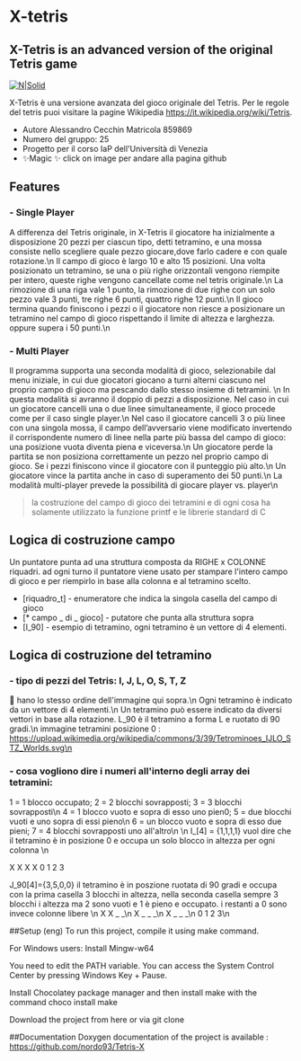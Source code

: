 # X-tetris
## X-Tetris is an advanced version of the original Tetris game

[![N|Solid](https://upload.wikimedia.org/wikipedia/commons/3/39/Tetrominoes_IJLO_STZ_Worlds.svg)](https://github.com/nordo93/X-Tetris)


X-Tetris è una versione avanzata del gioco originale del Tetris. Per le regole del tetris puoi visitare la pagine
Wikipedia https://it.wikipedia.org/wiki/Tetris.

- Autore Alessandro Cecchin Matricola 859869
- Numero del gruppo: 25
- Progetto per il corso IaP dell'Università di Venezia
- ✨Magic ✨ click on image per andare alla pagina github

## Features

### - Single Player
A differenza del Tetris originale, in X-Tetris il giocatore ha inizialmente a disposizione 20 pezzi per ciascun tipo, detti tetramino, e una mossa consiste nello scegliere quale pezzo giocare,dove farlo cadere e con quale rotazione.\n
Il campo di gioco è largo 10 e alto 15 posizioni. Una volta posizionato un tetramino, se una o più righe orizzontali vengono riempite per intero, queste righe vengono cancellate come nel tetris originale.\n
La rimozione di una riga vale 1 punto, la rimozione di due righe con un solo pezzo vale 3 punti, tre righe 6
punti, quattro righe 12 punti.\n
Il gioco termina quando finiscono i pezzi o il giocatore non riesce a posizionare un tetramino nel campo di gioco rispettando il limite di altezza e larghezza. oppure supera i 50 punti.\n

### - Multi Player
Il programma supporta una seconda modalità di gioco, selezionabile dal menu iniziale, in cui due giocatori giocano a turni alterni ciascuno nel proprio campo di gioco ma pescando dallo stesso insieme di tetramini. \n
In questa modalità si avranno il doppio di pezzi a disposizione. Nel caso in cui un giocatore cancelli una
o due linee simultaneamente, il gioco procede come per il caso single player.\n Nel caso il giocatore cancelli
3 o più linee con una singola mossa, il campo dell’avversario viene modificato invertendo il corrispondente
numero di linee nella parte più bassa del campo di gioco: una posizione vuota diventa piena e viceversa.\n
Un giocatore perde la partita se non posiziona correttamente un pezzo nel proprio campo di gioco. Se i pezzi
finiscono vince il giocatore con il punteggio più alto.\n
Un giocatore vince la partita anche in caso di superamento dei 50 punti.\n
La modalità multi-player prevede la possibilità di giocare player vs. player\n

> la costruzione del campo di gioco dei tetramini e di ogni cosa
> ha solamente utilizzato la funzione printf e le librerie standard di C

## Logica di costruzione campo

Un puntatore punta ad una struttura composta da RIGHE x COLONNE riquadri.
ad ogni turno il puntatore viene usato per stampare l'intero campo di gioco 
e per riempirlo in base alla colonna e al tetramino scelto.
- [riquadro_t] - enumeratore che indica la singola casella del campo di gioco
- [* campo _ di _ gioco] - putatore che punta alla struttura sopra
- [I_90] - esempio di tetramino, ogni tetramino è un vettore di 4 elementi.

## Logica di costruzione del tetramino

### - tipo di pezzi del Tetris: I, J, L, O, S, T, Z 
👀 hano lo stesso ordine dell'immagine qui sopra.\n
Ogni tetramino è indicato da un vettore di 4 elementi.\n
Un tetramino può essere indicato da diversi vettori in base alla rotazione. L_90 è il tetramino a forma L e ruotato di 90 gradi.\n
immagine tetramini posizione 0 : https://upload.wikimedia.org/wikipedia/commons/3/39/Tetrominoes_IJLO_STZ_Worlds.svg\n


### - cosa vogliono dire i numeri all'interno degli array dei tetramini:
1 = 1 blocco occupato; 2 = 2 blocchi sovrapposti; 3 = 3 blocchi sovrapposti\n
4 = 1 blocco vuoto e sopra di esso uno pien0; 5 = due blocchi vuoti e uno sopra di essi pieno\n
6 = un blocco vuoto e sopra di esso due pieni; 7 = 4 blocchi sovrapposti uno all'altro\n
\n
I_[4] = {1,1,1,1}
vuol dire che il tetramino è in posizione 0 e occupa un solo blocco in altezza per ogni colonna
\n

X X X X
0 1 2 3

J_90[4]={3,5,0,0}
il tetramino è in poszione ruotata di 90 gradi e occupa con la prima casella 3 blocchi in altezza,
nella seconda casella sempre 3 blocchi i altezza ma 2 sono vuoti e 1 è pieno e occupato.
i restanti a 0 sono invece colonne libere
\n
X X _ _\n
X _ _ _\n
X _ _ _\n
0 1 2 3\n

##Setup (eng)
To run this project, compile it using make command.

For Windows users:
Install Mingw-w64

You need to edit the PATH variable. You can access the System Control Center by pressing Windows Key + Pause.

Install Chocolatey package manager and then install make with the command choco install make

Download the project from here or via git clone

##Documentation
Doxygen documentation of the project is available : https://github.com/nordo93/Tetris-X
